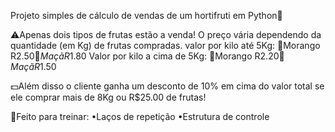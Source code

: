 Projeto simples de cálculo de vendas de um hortifruti em Python🐍

⚠️Apenas dois tipos de frutas estão a venda!
O preço vária dependendo da quantidade (em Kg) de frutas compradas.
valor por kilo até 5Kg:
🍓Morango R$2.50
🍎Maçã R$1.80
Valor por kilo a cima de 5Kg:
🍓Morango R$2.20
🍎Maçã R$1.50

💵Além disso o cliente ganha um desconto de 10% em cima do valor total se ele comprar mais de 8Kg ou R$25.00 de frutas!

📓Feito para treinar:
•Laços de repetição
•Estrutura de controle
